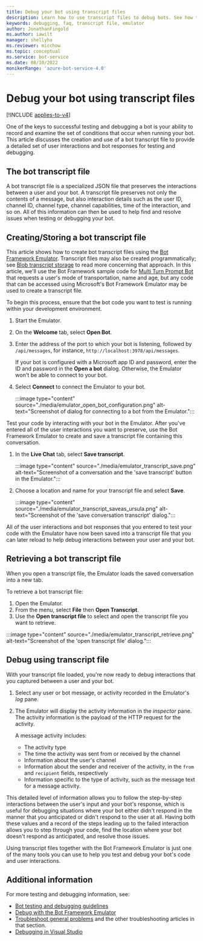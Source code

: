 ```yaml
---
title: Debug your bot using transcript files
description: Learn how to use transcript files to debug bots. See how to create and retrieve these files, which provide detailed sets of user interactions and bot responses.
keywords: debugging, faq, transcript file, emulator
author: JonathanFingold
ms.author: iawilt
manager: shellyha
ms.reviewer: micchow
ms.topic: conceptual
ms.service: bot-service
ms.date: 08/10/2022
monikerRange: 'azure-bot-service-4.0'
---
```


# Debug your bot using transcript files

[!INCLUDE [applies-to-v4](../includes/applies-to-v4-current.md)]

One of the keys to successful testing and debugging a bot is your ability to record and examine the set of conditions that occur when running your bot. This article discusses the creation and use of a bot transcript file to provide a detailed set of user interactions and bot responses for testing and debugging.

## The bot transcript file

A bot transcript file is a specialized JSON file that preserves the interactions between a user and your bot. A transcript file preserves not only the contents of a message, but also interaction details such as the user ID, channel ID, channel type, channel capabilities, time of the interaction, and so on. All of this information can then be used to help find and resolve issues when testing or debugging your bot.

## Creating/Storing a bot transcript file

This article shows how to create bot transcript files using the [Bot Framework Emulator](https://github.com/Microsoft/BotFramework-Emulator). Transcript files may also be created programmatically; see [Blob transcript storage](./bot-builder-howto-v4-storage.md#blob-transcript-storage) to read more concerning that approach. In this article, we'll use the Bot Framework sample code for [Multi Turn Prompt Bot](https://github.com/Microsoft/BotBuilder-Samples/tree/master/samples/csharp_dotnetcore/05.multi-turn-prompt) that requests a user's mode of transportation, name and age, but any code that can be accessed using Microsoft's Bot Framework Emulator may be used to create a transcript file.

To begin this process, ensure that the bot code you want to test is running within your development environment.

1. Start the Emulator.
1. On the **Welcome** tab, select **Open Bot**.
1. Enter the address of the port to which your bot is listening, followed by `/api/messages`, for instance, `http://localhost:3978/api/messages`.

    If your bot is configured with a Microsoft app ID and password, enter the ID and password in the **Open a bot** dialog. Otherwise, the Emulator won't be able to connect to your bot.

1. Select **Connect** to connect the Emulator to your bot.

    :::image type="content" source="./media/emulator_open_bot_configuration.png" alt-text="Screenshot of dialog for connecting to a bot from the Emulator.":::

Test your code by interacting with your bot in the Emulator. After you've entered all of the user interactions you want to preserve, use the Bot Framework Emulator to create and save a transcript file containing this conversation.

1. In the **Live Chat** tab, select **Save transcript**.

    :::image type="content" source="./media/emulator_transcript_save.png" alt-text="Screenshot of a conversation and the 'save transcript' button in the Emulator.":::

1. Choose a location and name for your transcript file and select **Save**.

    :::image type="content" source="./media/emulator_transcript_saveas_ursula.png" alt-text="Screenshot of the 'save conversation transcript' dialog.":::

All of the user interactions and bot responses that you entered to test your code with the Emulator have now been saved into a transcript file that you can later reload to help debug interactions between your user and your bot.

## Retrieving a bot transcript file

When you open a transcript file, the Emulator loads the saved conversation into a new tab.

To retrieve a bot transcript file:

1. Open the Emulator.
1. From the menu, select **File** then **Open Transcript**.
1. Use the **Open transcript file** to select and open the transcript file you want to retrieve.

:::image type="content" source="./media/emulator_transcript_retrieve.png" alt-text="Screenshot of the 'open transcript file' dialog.":::

## Debug using transcript file

With your transcript file loaded, you're now ready to debug interactions that you captured between a user and your bot.

1. Select any user or bot message, or activity recorded in the Emulator's _log_ pane.
1. The Emulator will display the activity information in the _inspector_ pane. The activity information is the payload of the HTTP request for the activity.

    A message activity includes:

   - The activity type
   - The time the activity was sent from or received by the channel
   - Information about the user's channel
   - Information about the sender and receiver of the activity, in the `from` and `recipient` fields, respectively
   - Information specific to the type of activity, such as the message text for a message activity.

This detailed level of information allows you to follow the step-by-step interactions between the user's input and your bot's response, which is useful for debugging situations where your bot either didn't respond in the manner that you anticipated or didn't respond to the user at all. Having both these values and a record of the steps leading up to the failed interaction allows you to step through your code, find the location where your bot doesn't respond as anticipated, and resolve those issues.

Using transcript files together with the Bot Framework Emulator is just one of the many tools you can use to help you test and debug your bot's code and user interactions.

## Additional information

For more testing and debugging information, see:

- [Bot testing and debugging guidelines](./bot-builder-testing-debugging.md)
- [Debug with the Bot Framework Emulator](../bot-service-debug-emulator.md)
- [Troubleshoot general problems](../bot-service-troubleshoot-bot-configuration.md) and the other troubleshooting articles in that section.
- [Debugging in Visual Studio](/visualstudio/debugger/index)
